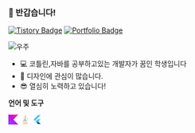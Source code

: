 ### 👋 반갑습니다!

[![Tistory Badge](https://img.shields.io/badge/Blog-CC0000?style=flat-square&logo=Tesla&logoColor=white&link=https://gamzacode.tistory.com/)](https://gamzacode.tistory.com/) 
[![Portfolio Badge](https://img.shields.io/badge/Portfolio-ffffff?style=flat-square&logo=Notion&logoColor=black&link=https://www.notion.so/9efaa10f50fc4c798aece93cae7f4469?pvs=4)](https://www.notion.so/9efaa10f50fc4c798aece93cae7f4469?pvs=4)

![우주](https://user-images.githubusercontent.com/50413112/105368338-c5250000-5c44-11eb-9a01-5a8c95186bba.jpg)


* 💻 코틀린,자바를 공부하고있는 개발자가 꿈인 학생입니다
* 🎨 디자인에 관심이 많습니다.
* 😎 열심히 노력하고 있습니다!

**언어 및 도구**  

<code><img height="20" src="https://raw.githubusercontent.com/github/explore/80688e429a7d4ef2fca1e82350fe8e3517d3494d/topics/kotlin/kotlin.png"></code>
<code><img height="20" src="https://raw.githubusercontent.com/github/explore/80688e429a7d4ef2fca1e82350fe8e3517d3494d/topics/java/java.png"></code>
<code><img height="20" src="https://raw.githubusercontent.com/github/explore/80688e429a7d4ef2fca1e82350fe8e3517d3494d/topics/flutter/flutter.png"></code>


